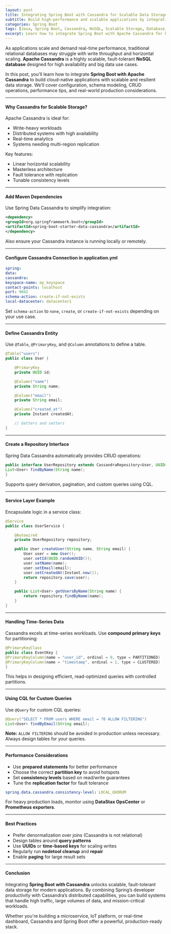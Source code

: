 ```yaml
---
layout: post
title: Integrating Spring Boot with Cassandra for Scalable Data Storage
subtitle: Build high-performance and scalable applications by integrating Spring Boot with Apache Cassandra
categories: Spring Boot
tags: [Java, Spring Boot, Cassandra, NoSQL, Scalable Storage, Database, Distributed Systems]
excerpt: Learn how to integrate Spring Boot with Apache Cassandra for highly scalable, fault-tolerant data storage. Understand schema modeling, data access, performance tuning, and production best practices.
---
```




As applications scale and demand real-time performance, traditional relational databases may struggle with write throughput and horizontal scaling. **Apache Cassandra** is a highly scalable, fault-tolerant **NoSQL database** designed for high availability and big data use cases.

In this post, you'll learn how to integrate **Spring Boot with Apache Cassandra** to build cloud-native applications with scalable and resilient data storage. We’ll cover configuration, schema modeling, CRUD operations, performance tips, and real-world production considerations.

---

#### Why Cassandra for Scalable Storage?

Apache Cassandra is ideal for:
- Write-heavy workloads
- Distributed systems with high availability
- Real-time analytics
- Systems needing multi-region replication

Key features:
- Linear horizontal scalability
- Masterless architecture
- Fault tolerance with replication
- Tunable consistency levels

---

#### Add Maven Dependencies

Use Spring Data Cassandra to simplify integration:

```xml
<dependency>
<groupId>org.springframework.boot</groupId>
<artifactId>spring-boot-starter-data-cassandra</artifactId>
</dependency>
```

Also ensure your Cassandra instance is running locally or remotely.

---

#### Configure Cassandra Connection in application.yml

```yml
spring:
data:
cassandra:
keyspace-name: my_keyspace
contact-points: localhost
port: 9042
schema-action: create-if-not-exists
local-datacenter: datacenter1
```

Set `schema-action` to `none`, `create`, or `create-if-not-exists` depending on your use case.

---

#### Define Cassandra Entity

Use `@Table`, `@PrimaryKey`, and `@Column` annotations to define a table.

```java
@Table("users")
public class User {

    @PrimaryKey
    private UUID id;

    @Column("name")
    private String name;

    @Column("email")
    private String email;

    @Column("created_at")
    private Instant createdAt;

    // Getters and setters
}
```

---

#### Create a Repository Interface

Spring Data Cassandra automatically provides CRUD operations:

```java
public interface UserRepository extends CassandraRepository<User, UUID> {
List<User> findByName(String name);
}
```

Supports query derivation, pagination, and custom queries using CQL.

---

#### Service Layer Example

Encapsulate logic in a service class:

```java
@Service
public class UserService {

    @Autowired
    private UserRepository repository;

    public User createUser(String name, String email) {
        User user = new User();
        user.setId(UUID.randomUUID());
        user.setName(name);
        user.setEmail(email);
        user.setCreatedAt(Instant.now());
        return repository.save(user);
    }

    public List<User> getUsersByName(String name) {
        return repository.findByName(name);
    }
}
```

---

#### Handling Time-Series Data

Cassandra excels at time-series workloads. Use **compound primary keys** for partitioning:

```java
@PrimaryKeyClass
public class EventKey {
@PrimaryKeyColumn(name = "user_id", ordinal = 0, type = PARTITIONED)
@PrimaryKeyColumn(name = "timestamp", ordinal = 1, type = CLUSTERED)
}
```

This helps in designing efficient, read-optimized queries with controlled partitions.

---

#### Using CQL for Custom Queries

Use `@Query` for custom CQL queries:

```java
@Query("SELECT * FROM users WHERE email = ?0 ALLOW FILTERING")
List<User> findByEmail(String email);
```

**Note:** `ALLOW FILTERING` should be avoided in production unless necessary. Always design tables for your queries.

---

#### Performance Considerations

- Use **prepared statements** for better performance
- Choose the correct **partition key** to avoid hotspots
- Set **consistency levels** based on read/write guarantees
- Tune the **replication factor** for fault tolerance

```yml
spring.data.cassandra.consistency-level: LOCAL_QUORUM
```

For heavy production loads, monitor using **DataStax OpsCenter** or **Prometheus exporters**.

---

#### Best Practices

- Prefer denormalization over joins (Cassandra is not relational)
- Design tables around **query patterns**
- Use **UUIDs** or **time-based keys** for scaling writes
- Regularly run **nodetool cleanup** and **repair**
- Enable **paging** for large result sets

---

#### Conclusion

Integrating **Spring Boot with Cassandra** unlocks scalable, fault-tolerant data storage for modern applications. By combining Spring’s developer productivity with Cassandra’s distributed capabilities, you can build systems that handle high traffic, large volumes of data, and mission-critical workloads.

Whether you're building a microservice, IoT platform, or real-time dashboard, Cassandra and Spring Boot offer a powerful, production-ready stack.
